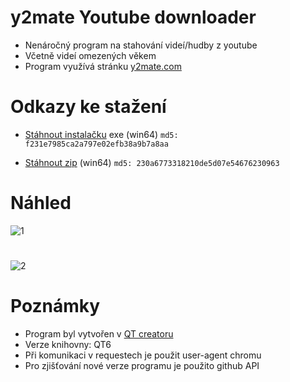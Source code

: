 # y2mate Youtube downloader

- Nenáročný program na stahování videí/hudby z youtube
- Včetně videí omezených věkem
- Program využívá stránku [y2mate.com](https://www.y2mate.com/)

# Odkazy ke stažení

- [Stáhnout instalačku](https://github.com/RxiPland/y2mate_desktop/releases/download/v1.5.1/y2mate_setup.exe) exe (win64) ```md5: f231e7985ca2a797e02efb38a9b7a8aa```

- [Stáhnout zip](https://github.com/RxiPland/y2mate_desktop/releases/download/v1.5.1/y2mate.zip) (win64) ```md5: 230a6773318210de5d07e54676230963```

# Náhled
![1](https://user-images.githubusercontent.com/82058894/191858533-40d9a5a3-0f61-4188-b9ca-4d0687dee033.png)
#
![2](https://user-images.githubusercontent.com/82058894/191924459-74154286-9e3d-4d4c-814d-c7419f177c14.png)

# Poznámky

- Program byl vytvořen v [QT creatoru](https://www.qt.io/product/development-tools)
- Verze knihovny: QT6
- Při komunikaci v requestech je použit user-agent chromu
- Pro zjišťování nové verze programu je použito github API
